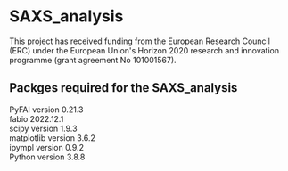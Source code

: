 # SAXS_analysis

This project has received funding from the European Research Council (ERC) under the European Union's Horizon 2020 research and innovation programme (grant agreement No 101001567).

## Packges required for the SAXS_analysis

PyFAI version 0.21.3 \
fabio 2022.12.1 \
scipy version 1.9.3 \
matplotlib version 3.6.2 \
ipympl version 0.9.2 \
Python version 3.8.8 
